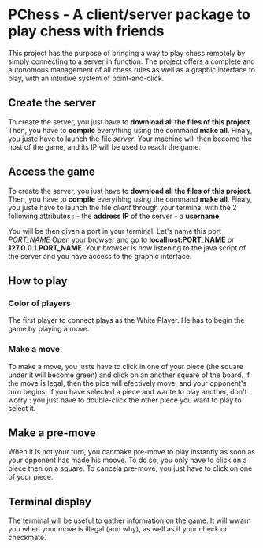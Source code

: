 # PChess - A client/server package to play chess with friends

This project has the purpose of bringing a way to play chess remotely by simply connecting to a server in function. The project offers a complete and autonomous management of all chess rules as well as a graphic interface to play, with an intuitive system of point-and-click.

## Create the server

To create the server, you just have to **download all the files of this project**. Then, you have to **compile** everything using the command **make all**. Finaly, you juste have to launch the file *server*. Your machine will then become the host of the game, and its IP will be used to reach the game.

## Access the game

To create the server, you just have to **download all the files of this project**. Then, you have to **compile** everything using the command **make all**. Finaly, you juste have to launch the file *client* through your terminal with the 2 following attributes :
    - the **address IP** of the server
    - a **username**

You will be then given a port in your terminal. Let's name this port *PORT_NAME* Open your browser and go to **localhost:PORT_NAME** or **127.0.0.1.PORT_NAME**. Your browser is now listening to the java script of the server and you have access to the graphic interface.

## How to play

### Color of players

The first player to connect plays as the White Player. He has to begin the game by playing a move.

### Make a move

To make a move, you juste have to click in one of your piece (the square under it will become green) and click on an another square of the board. If the move is legal, then the pice will efectively move, and your opponent's turn begins. If you have selected a piece and wante to play another, don't worry : you just have to double-click the other piece you want to play to select it.

## Make a pre-move

When it is not your turn, you canmake  pre-move to play instantly as soon as your opponent has made his moove. To do so, you only have to click on a piece then on a square. To cancela pre-move, you just have to click on one of your piece.

## Terminal display

The terminal will be useful to gather information on the game. It will wwarn you when your move is illegal (and why), as well as if your check or checkmate.

